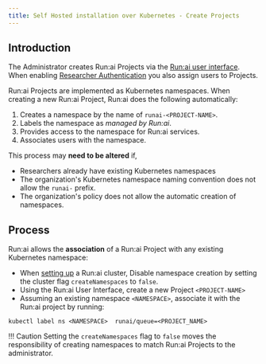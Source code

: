 ```yaml
---
title: Self Hosted installation over Kubernetes - Create Projects
---
```

## Introduction

The Administrator creates Run:ai Projects via the [Run:ai user interface](../../../../admin-ui-setup/project-setup/#create-a-new-project). When enabling [Researcher Authentication](../../authentication/researcher-authentication.md) you also assign users to Projects.

Run:ai Projects are implemented as Kubernetes namespaces. When creating a new Run:ai Project, Run:ai does the following automatically:

1. Creates a namespace by the name of `runai-<PROJECT-NAME>`.
2. Labels the namespace as _managed by Run:ai_.
3. Provides access to the namespace for Run:ai services.
4. Associates users with the namespace. 

This process may __need to be altered__ if,

* Researchers already have existing Kubernetes namespaces
* The organization's Kubernetes namespace naming convention does not allow the `runai-` prefix. 
* The organization's policy does not allow the automatic creation of namespaces.

## Process

Run:ai allows the __association__ of a Run:ai Project with any existing Kubernetes namespace:

* When [setting up](cluster.md) a Run:ai cluster, Disable namespace creation by setting the cluster flag `createNamespaces` to `false`.
* Using the Run:ai User Interface, create a new Project `<PROJECT-NAME>`
* Assuming an existing namespace `<NAMESPACE>`, associate it with the Run:ai project by running:

```
kubectl label ns <NAMESPACE>  runai/queue=<PROJECT_NAME>
```

!!! Caution
    Setting the `createNamespaces` flag to `false` moves the responsibility of creating namespaces to match Run:ai Projects to the administrator. 
